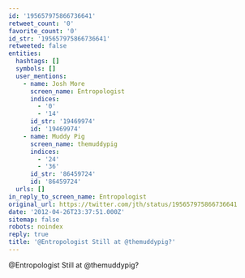 ```yaml
---
id: '195657975866736641'
retweet_count: '0'
favorite_count: '0'
id_str: '195657975866736641'
retweeted: false
entities:
  hashtags: []
  symbols: []
  user_mentions:
    - name: Josh More
      screen_name: Entropologist
      indices:
        - '0'
        - '14'
      id_str: '19469974'
      id: '19469974'
    - name: Muddy Pig
      screen_name: themuddypig
      indices:
        - '24'
        - '36'
      id_str: '86459724'
      id: '86459724'
  urls: []
in_reply_to_screen_name: Entropologist
original_url: https://twitter.com/jth/status/195657975866736641
date: '2012-04-26T23:37:51.000Z'
sitemap: false
robots: noindex
reply: true
title: '@Entropologist Still at @themuddypig?'
---
```


@Entropologist Still at @themuddypig?